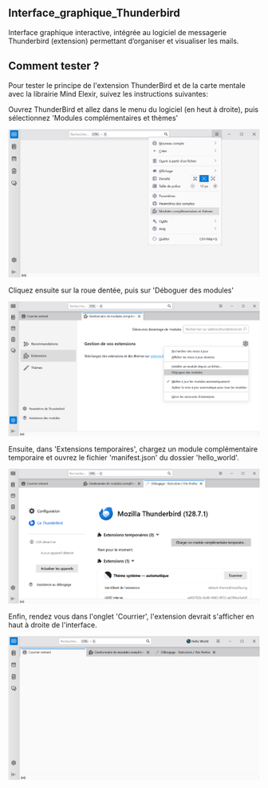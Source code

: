 ## Interface_graphique_Thunderbird
Interface graphique interactive, intégrée au logiciel de messagerie Thunderbird (extension) permettant d’organiser et visualiser les mails.



## Comment tester ?
Pour tester le principe de l'extension ThunderBird et de la carte mentale avec la librairie Mind Elexir, suivez les instructions suivantes:

Ouvrez ThunderBird et allez dans le menu du logiciel (en heut à droite), puis sélectionnez 'Modules complémentaires et thèmes'

![Texte](readme_images/image1.png)


Cliquez ensuite sur la roue dentée, puis sur 'Déboguer des modules'

![Texte](readme_images/image2.png)

Ensuite, dans 'Extensions temporaires', chargez un module complémentaire temporaire et ouvrez le fichier 'manifest.json' du dossier 'hello_world'.

![Texte](readme_images/image3.png)

Enfin, rendez vous dans l'onglet 'Courrier', l'extension devrait s'afficher en haut à droite de l'interface.

![Texte](readme_images/image4.png)